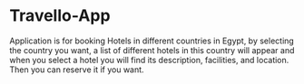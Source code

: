 # Travello-App
Application is for booking Hotels in different countries in Egypt, by selecting the country you want, a list of different hotels in this country will appear and when you select a hotel you will find its description, facilities, and location. Then you can reserve it if you want.
